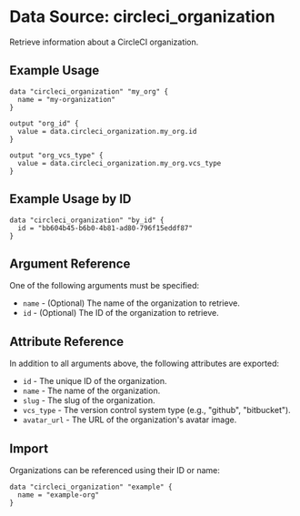 # Data Source: circleci_organization

Retrieve information about a CircleCI organization.

## Example Usage

```hcl
data "circleci_organization" "my_org" {
  name = "my-organization"
}

output "org_id" {
  value = data.circleci_organization.my_org.id
}

output "org_vcs_type" {
  value = data.circleci_organization.my_org.vcs_type
}
```

## Example Usage by ID

```hcl
data "circleci_organization" "by_id" {
  id = "bb604b45-b6b0-4b81-ad80-796f15eddf87"
}
```

## Argument Reference

One of the following arguments must be specified:

* `name` - (Optional) The name of the organization to retrieve.
* `id` - (Optional) The ID of the organization to retrieve.

## Attribute Reference

In addition to all arguments above, the following attributes are exported:

* `id` - The unique ID of the organization.
* `name` - The name of the organization.
* `slug` - The slug of the organization.
* `vcs_type` - The version control system type (e.g., "github", "bitbucket").
* `avatar_url` - The URL of the organization's avatar image.

## Import

Organizations can be referenced using their ID or name:

```hcl
data "circleci_organization" "example" {
  name = "example-org"
}
```
